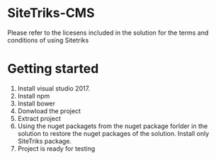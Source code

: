 # SiteTriks-CMS


Please refer to the licesens included in the solution for the terms and conditions of using Sitetriks

# Getting started

1. Install visual studio 2017.
2. Install npm
3. Install bower
4. Donwload the project
5. Extract project
6. Using the nuget packagets from the nuget package forlder in the solution to restore the nuget packages of the solution. Install only SiteTriks package.
7. Project is ready for testing

